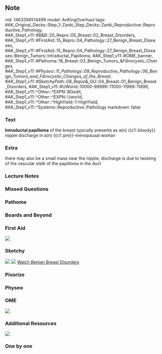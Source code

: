 ## Note
nid: 1463356514499
model: AnKingOverhaul
tags: #AK_Original_Decks::Step_1::Zanki_Step_Decks::Zanki_Reproductive::Reproductive_Pathology, #AK_Step1_v11::#B&B::20_Repro::05_Breast::02_Breast_Disorders, #AK_Step1_v11::#FirstAid::15_Repro::04_Pathology::27_Benign_Breast_Diseases, #AK_Step1_v11::#FirstAid::15_Repro::04_Pathology::27_Benign_Breast_Diseases::Benign_Tumors::Intraductal_Papilloma, #AK_Step1_v11::#OME_banner, #AK_Step1_v11::#Pathoma::16_Breast::03_Benign_Tumors_&_Fibrocystic_Changes, #AK_Step1_v11::#Physeo::11_Pathology::09_Reproductive_Pathology::06_Benign_Tumors_and_Fibrocystic_Changes_of_the_Breast, #AK_Step1_v11::#SketchyPath::08_Repro_&_GU::04_Breast::01_Benign_Breast_Disorders, #AK_Step1_v11::#UWorld::10000-99999::11000-11999::11890, #AK_Step1_v11::^Other::^EXPN::BGedit, #AK_Step1_v11::^Other::^EXPN::Uworld, #AK_Step1_v11::^Other::^HighYield::1-HighYield, #AK_Step1_v11::^Systems::Reproductive::Pathology
markdown: false

### Text
<div>
  <b>Intraductal papilloma</b> of the breast typically presents as
  a(n) {{c1::bloody}} nipple discharge in a(n)
  {{c1::pre}}-menopausal woman
</div>

### Extra
there may also be a small mass near the nipple; discharge is due to twisting of the vascular stalk of the papilloma in the duct

### Lecture Notes


### Missed Questions


### Pathoma


### Boards and Beyond


### First Aid
<img src="tmpUGuZhh.png">

### Sketchy
<img src=
"51.%20Intraductal%20Papillomas%20Common%20Cause%20of%20Bloody%20Nipple.png">
<img src=
"Complete%20Sketch-d80851ce0d77f66d3a205e3dfa7bb90dc4e17dd2_1566160514431.jpg">
 <a href=
"https://dashboard.sketchy.com/study/medical/courses/medical-pathophysiology/units/medical-pathophysiology-reproductive-gu/videos/medical-pathophysiology-reproductive-and-gu-breast-benign-breast-disorders?utm_source=anki&utm_medium=partnership&utm_campaign=february_update&utm_content=medical">
Watch Benign Breast Disorders</a>

### Pixorize


### Physeo


### OME
<div class="ome-widget">
  <a href="https://onlinemeded.org?ref=anki"><img src=
  "_OME_AnkiFlashcards_General_4.png"></a>
</div>

### Additional Resources
<img src="paste-b113581819801cbc4d024b5acab5d7ca66b5da7e.png">

### One by one

